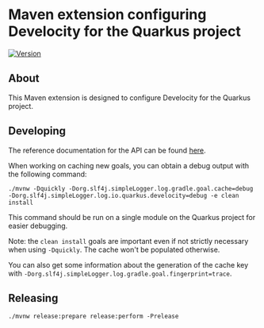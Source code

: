 # Maven extension configuring Develocity for the Quarkus project

[![Version](https://img.shields.io/maven-central/v/io.quarkus.develocity/quarkus-project-develocity-extension?logo=apache-maven&style=for-the-badge)](https://central.sonatype.com/artifact/io.quarkus.develocity/quarkus-project-develocity-extension)

## About

This Maven extension is designed to configure Develocity for the Quarkus project.

## Developing

The reference documentation for the API can be found [here](https://docs.gradle.com/enterprise/maven-extension/api/).

When working on caching new goals, you can obtain a debug output with the following command:

```
./mvnw -Dquickly -Dorg.slf4j.simpleLogger.log.gradle.goal.cache=debug -Dorg.slf4j.simpleLogger.log.io.quarkus.develocity=debug -e clean install
```

This command should be run on a single module on the Quarkus project for easier debugging.

Note: the `clean install` goals are important even if not strictly necessary when using `-Dquickly`.
The cache won't be populated otherwise.

You can also get some information about the generation of the cache key with `-Dorg.slf4j.simpleLogger.log.gradle.goal.fingerprint=trace`.

## Releasing

```
./mvnw release:prepare release:perform -Prelease
```
